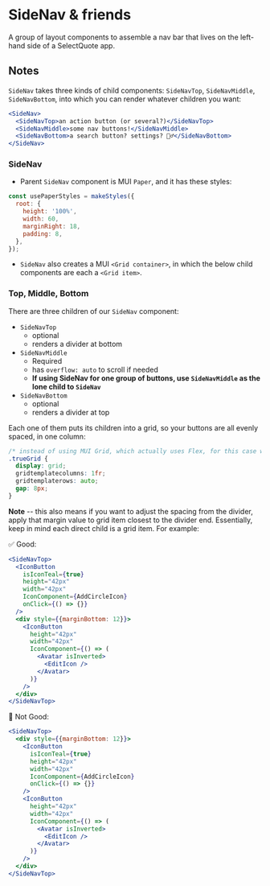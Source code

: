 # SideNav & friends

A group of layout components to assemble a nav bar that lives on the left-hand side of a SelectQuote app.

## Notes

`SideNav` takes three kinds of child components: `SideNavTop`, `SideNavMiddle`, `SideNavBottom`, into which you can render whatever children you want:

```jsx
<SideNav>
  <SideNavTop>an action button (or several?)</SideNavTop>
  <SideNavMiddle>some nav buttons!</SideNavMiddle>
  <SideNavBottom>a search button? settings? 🤷‍♂️</SideNavBottom>
</SideNav>
```

### SideNav

- Parent `SideNav` component is MUI `Paper`, and it has these styles:

```javascript
const usePaperStyles = makeStyles({
  root: {
    height: '100%',
    width: 60,
    marginRight: 18,
    padding: 8,
  },
});
```

- `SideNav` also creates a MUI `<Grid container>`, in which the below child components are each a `<Grid item>`.

### Top, Middle, Bottom

There are three children of our `SideNav` component:

- `SideNavTop`
  - optional
  - renders a divider at bottom
- `SideNavMiddle`
  - Required
  - has `overflow: auto` to scroll if needed
  - **If using SideNav for one group of buttons, use `SideNavMiddle` as the lone child to `SideNav`**
- `SideNavBottom`
  - optional
  - renders a divider at top

Each one of them puts its children into a grid, so your buttons are all evenly spaced, in one column:

```css
/* instead of using MUI Grid, which actually uses Flex, for this case we're using... true grid :) */
.trueGrid {
  display: grid;
  gridtemplatecolumns: 1fr;
  gridtemplaterows: auto;
  gap: 8px;
}
```

**Note** -- this also means if you want to adjust the spacing from the divider, apply that margin value to grid item closest to the divider end. Essentially, keep in mind each direct child is a grid item. For example:

✅ Good:

```jsx
<SideNavTop>
  <IconButton
    isIconTeal={true}
    height="42px"
    width="42px"
    IconComponent={AddCircleIcon}
    onClick={() => {}}
  />
  <div style={{marginBottom: 12}}>
    <IconButton
      height="42px"
      width="42px"
      IconComponent={() => (
        <Avatar isInverted>
          <EditIcon />
        </Avatar>
      )}
    />
  </div>
</SideNavTop>
```

🚨 Not Good:

```jsx
<SideNavTop>
  <div style={{marginBottom: 12}}>
    <IconButton
      isIconTeal={true}
      height="42px"
      width="42px"
      IconComponent={AddCircleIcon}
      onClick={() => {}}
    />
    <IconButton
      height="42px"
      width="42px"
      IconComponent={() => (
        <Avatar isInverted>
          <EditIcon />
        </Avatar>
      )}
    />
  </div>
</SideNavTop>
```
